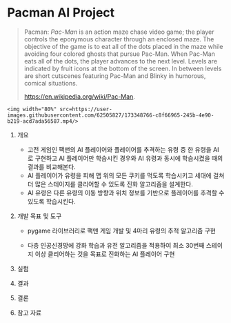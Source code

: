 # Pacman AI Project

> Pacman: *Pac-Man* is an action maze chase video game; the player controls the eponymous character through an enclosed maze. The objective of the game is to eat all of the dots placed in the maze while avoiding four colored ghosts that pursue Pac-Man. When Pac-Man eats all of the dots, the player advances to the next level. Levels are indicated by fruit icons at the bottom of the screen. In between levels are short cutscenes featuring Pac-Man and Blinky in humorous, comical situations.
>
> https://en.wikipedia.org/wiki/Pac-Man.  

```
<img width="80%" src=https://user-images.githubusercontent.com/62505827/173348766-c8f66965-245b-4e90-b219-acd7ada56587.mp4/>
```

1. 개요

   - 고전 게임인 팩맨의 AI 플레이어와 플레이어를 추격하는 유령 중 한 유령을 AI로 구현하고 AI 플레이어만 학습시킨 경우와 AI 유령과 동시에 학습시켰을 때의 결과를 비교해본다. 
   - AI 플레이어가 유령을 피해 맵 위의 모든 쿠키를 먹도록 학습시키고 세대에 걸쳐 더 많은 스테이지를 클리어할 수 있도록 진화 알고리즘을 설계한다. 
   - AI 유령은 다른 유령의 이동 방향과 위치 정보를 기반으로 플레이어를 추격할 수 있도록 학습시킨다.

2. 개발 목표 및 도구

   - pygame 라이브러리로 팩맨 게임 개발 및 4마리 유령의 추적 알고리즘 구현

   - 다층 인공신경망에 강화 학습과 유전 알고리즘을 적용하여 최소 30번째 스테이지 이상 클리어하는 것을 목표로 진화하는 AI 플레이어 구현

3. 실험

4. 결과

5. 결론

6. 참고 자료